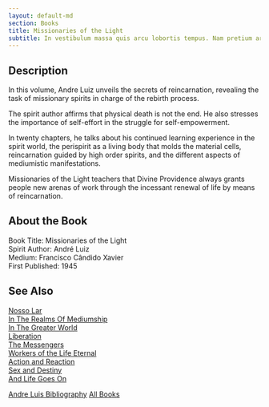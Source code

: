 ```yaml
---
layout: default-md
section: Books
title: Missionaries of the Light
subtitle: In vestibulum massa quis arcu lobortis tempus. Nam pretium arcu in odio vulputate luctus.
---
```


## Description
In this volume, Andre Luiz unveils the secrets of reincarnation, revealing the task of missionary spirits in charge of the rebirth process.

The spirit author affirms that physical death is not the end.  He also stresses the importance of self-effort in the struggle for self-empowerment.

In twenty chapters, he talks about his continued learning experience in the spirit world, the perispirit as a living body that molds the material cells, reincarnation guided by high order spirits, and the different aspects of mediumistic manifestations.

Missionaries of the Light teachers that Divine Providence always grants people new arenas of work through the incessant renewal of life by means of reincarnation.


## About the Book
Book Title: Missionaries of the Light  
Spirit Author: André Luiz  
Medium: Francisco Cândido Xavier  
First Published: 1945  


## See Also
[Nosso Lar](nosso-lar)  
[In The Realms Of Mediumship](in-the-realms-of-mediumship)  
[In The Greater World](in-the-greater-world)  
[Liberation](liberation)  
[The Messengers](the-messengers)  
[Workers of the Life Eternal](workers-of-the-life-eternal)  
[Action and Reaction](action-and-reaction)  
[Sex and Destiny](sex-and-destiny)  
[And Life Goes On](and-life-goes-on)  

<a href="/books/andre-luis" class="button">Andre Luis Bibliography</a>
<a href="/books" class="button">All Books</a>
